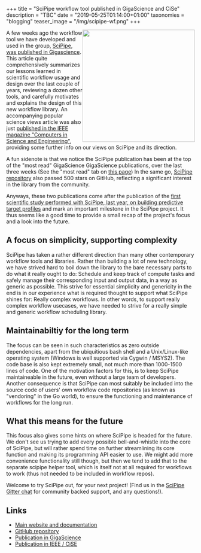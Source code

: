 +++
title = "SciPipe workflow tool published in GigaScience and CiSe"
description = "TBC"
date = "2019-05-25T01:14:00+01:00"
taxonomies = "blogging"
teaser_image = "/img/scipipe-wf.png"
+++

<a href="https://academic.oup.com/gigascience/pages/in_the_news" target="_blank"><img src="/img/scipipe-most-read.png" style="float: right; width: 300px; margin-top: 0;"/></a>

A few weeks ago the workflow tool we have developed and used in the group,
[SciPipe](https://pharmb.io/tool/scipipe/), [was published in Gigascience](https://pharmb.io/publication/2019-scipipe/).
This article quite comprehensively summarizes our lessons learned in scientific
workflow usage and design over the last couple of years, reviewing a dozen other tools,
and carefully motivates and explains the design of this new workflow library.
An accompanying popular science views article was also just
[published in the IEEE magazine "Computers in Science and Engineering"](https://doi.org/10.1109/MCSE.2019.2907814), providing some
further info on our views on SciPipe and its direction.

A fun sidenote is that we notice the SciPipe publication has been at the top of
the "most read" GigaScience GigaScience publications, over the last three weeks
(See the "most read" tab on [this page](https://academic.oup.com/gigascience/pages/in_the_news))
In the same go, [SciPipe repository](https://github.com/scipipe/scipipe/) also
passed 500 stars on GitHub, reflecting a significant interest in the library
from the community.

Anyways, these two publications come after the publication of the [first scientific study performed with SciPipe, last year, on building predictive target profiles](https://pharmb.io/publication/2018-ptp/) and mark an important
milestone in the SciPipe project. It thus seems like a good time to provide a
small recap of the project's focus and a look into the future.

## A focus on simplicity, supporting complexity

SciPipe has taken a rather different direction than many other contemporary
workflow tools and libraries. Rather than building a lot of new technology,
we have strived hard to boil down the library to the bare necessary parts
to do what it really ought to do: Schedule and keep track of compute tasks
and safely manage their corresponding input and output data, in a way as
generic as possible. This strive for essential simplicity and genericity
in the end is in our experience what is required thought to support what
SciPipe shines for: Really complex workflows. In other words, to support
really complex workflow usecases, we have needed to strive for a really
simple and generic workflow scheduling library.

## Maintainabiltiy for the long term

The focus can be seen in such characteristics as zero outside dependencies,
apart from the ubiquitious bash shell and a Unix/Linux-like operating system
(Windows is well supported via Cygwin / MSYS2). The code base is also kept
extremely small, not much more than 1000-1500 lines of code. One of the
motivation factors for this, is to keep SciPipe maintaineable in the future,
even without a large team of developers. Another consequence is that SciPipe
can most suitably be included into the source code of users' own workflow code
repositories (as known as "vendoring" in the Go world), to ensure the
functioning and maintenance of workflows for the long run.

## What this means for the future

This focus also gives some hints on where SciPipe is headed for the future.  We
don't see us trying to add every possible bell-and-whistle into the core of
SciPipe, but will rather spend time on further streamlining its core function
and making its programming API easier to use. We might add more convenience
functionality still though, but then we tend to add that to the separate
scipipe helper tool, which is itself not at all required for workflows to work
(thus not needed to be included in workflow repos).

Welcome to try SciPipe out, for your next project! (Find us in the [SciPipe Gitter chat](https://gitter.im/scipipe/scipipe)
for community backed support,
and any questions!).

## Links

- [Main website and documentation](https://scipipe.org)
- [GitHub repository](https://github.com/scipipe/scipipe)
- [Publication in GigaScience](https://pharmb.io/publication/2019-scipipe/)
- [Publication in IEEE / CiSE](https://doi.org/10.1109/MCSE.2019.2907814)
